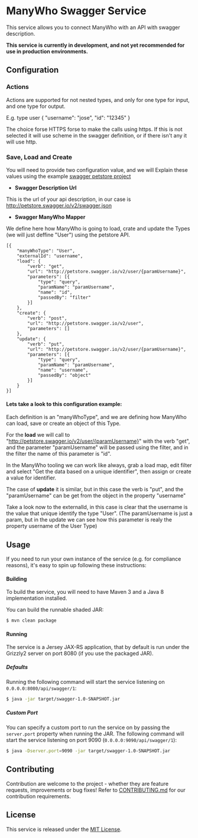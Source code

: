ManyWho Swagger Service
=======================

This service allows you to connect ManyWho with an API with swagger description.

**This service is currently in development, and not yet recommended for use in production environments.**

## Configuration

### Actions

Actions are supported for not nested types, and only for one type for input, and one type for output.

E.g. type user
{
    "username": "jose",
    "id": "12345"
}

The choice forse HTTPS forse to make the calls using https. If this is not selected it will use scheme in the 
swagger definition, or if there isn't any it will use http.

### Save, Load and Create

You will need to provide two configuration value, and we will Explain these values using the example [swagger petstore project](http://petstore.swagger.io)

 - **Swagger Description Url**

This is the url of your api description, in our case is http://petstore.swagger.io/v2/swagger.json

 - **Swagger ManyWho Mapper**

We define here how ManyWho is going to load, crate and update the Types (we will just deffine "User") using the petstore API.

````
[{
    "manyWhoType": "User",
    "externalId": "username",
    "load": {
        "verb": "get",
        "url": "http://petstore.swagger.io/v2/user/{paramUsername}",
        "parameters": [{
            "type": "query",
            "paramName": "paramUsername",
            "name": "id",
            "passedBy": "filter"
        }]
    },
    "create": {
        "verb": "post",
        "url": "http://petstore.swagger.io/v2/user",
        "parameters": []
    },
    "update": {
        "verb": "put",
        "url": "http://petstore.swagger.io/v2/user/{paramUsername}",
        "parameters": [{
            "type": "query",
            "paramName": "paramUsername",
            "name": "username",
            "passedBy": "object"
        }]
    }
}]
````

#### Lets take a look to this configuration example:

Each definition is an "manyWhoType", and we are defining how ManyWho can load, save or create an object of this Type. 

For the **load** we will call to "http://petstore.swagger.io/v2/user/{paramUsername}" with the verb "get", and the parameter "paramUsername" will be passed using the filter, and in the filter the name of this parameter is "id".

In the ManyWho tooling we can work like always, grab a load map, edit filter and select "Get the data based on a unique identifier", then assign or create a value for identifier.

The case of **update** it is similar, but in this case the verb is "put", and the "paramUsername" can be get from the object in the property "username"

Take a look now to the externalId, in this case is clear that the username is the value that unique identify the type "User". 
(The paramUsername is just a param, but in the update we can see how this parameter is realy the property username of the User Type)

## Usage

If you need to run your own instance of the service (e.g. for compliance reasons), it's easy to spin up following these
instructions:

#### Building

To build the service, you will need to have Maven 3 and a Java 8 implementation installed.

You can build the runnable shaded JAR:

```bash
$ mvn clean package
```

#### Running

The service is a Jersey JAX-RS application, that by default is run under the Grizzly2 server on port 8080 (if you use 
the packaged JAR).

##### Defaults

Running the following command will start the service listening on `0.0.0.0:8080/api/swagger/1`:

```bash
$ java -jar target/swagger-1.0-SNAPSHOT.jar
```

##### Custom Port

You can specify a custom port to run the service on by passing the `server.port` property when running the JAR. The
following command will start the service listening on port 9090 (`0.0.0.0:9090/api/swagger/1`):

```bash
$ java -Dserver.port=9090 -jar target/swagger-1.0-SNAPSHOT.jar
```

## Contributing

Contribution are welcome to the project - whether they are feature requests, improvements or bug fixes! Refer to 
[CONTRIBUTING.md](CONTRIBUTING.md) for our contribution requirements.

## License

This service is released under the [MIT License](http://opensource.org/licenses/mit-license.php).
